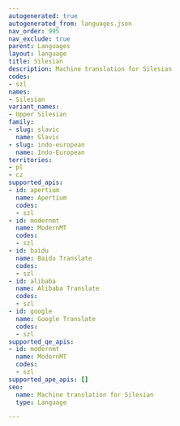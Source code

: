 ```yaml
---
autogenerated: true
autogenerated_from: languages.json
nav_order: 995
nav_exclude: true
parent: Languages
layout: language
title: Silesian
description: Machine translation for Silesian
codes:
- szl
names:
- Silesian
variant_names:
- Upper Silesian
family:
- slug: slavic
  name: Slavic
- slug: indo-european
  name: Indo-European
territories:
- pl
- cz
supported_apis:
- id: apertium
  name: Apertium
  codes:
  - szl
- id: modernmt
  name: ModernMT
  codes:
  - szl
- id: baidu
  name: Baidu Translate
  codes:
  - szl
- id: alibaba
  name: Alibaba Translate
  codes:
  - szl
- id: google
  name: Google Translate
  codes:
  - szl
supported_qe_apis:
- id: modernmt
  name: ModernMT
  codes:
  - szl
supported_ape_apis: []
seo:
  name: Machine translation for Silesian
  type: Language

---
```



